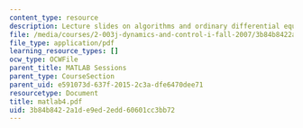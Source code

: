```yaml
---
content_type: resource
description: Lecture slides on algorithms and ordinary differential equations (ODE).
file: /media/courses/2-003j-dynamics-and-control-i-fall-2007/3b84b8422a1de9ed2edd60601cc3bb72_matlab4.pdf
file_type: application/pdf
learning_resource_types: []
ocw_type: OCWFile
parent_title: MATLAB Sessions
parent_type: CourseSection
parent_uid: e591073d-637f-2015-2c3a-dfe6470dee71
resourcetype: Document
title: matlab4.pdf
uid: 3b84b842-2a1d-e9ed-2edd-60601cc3bb72
---
```

